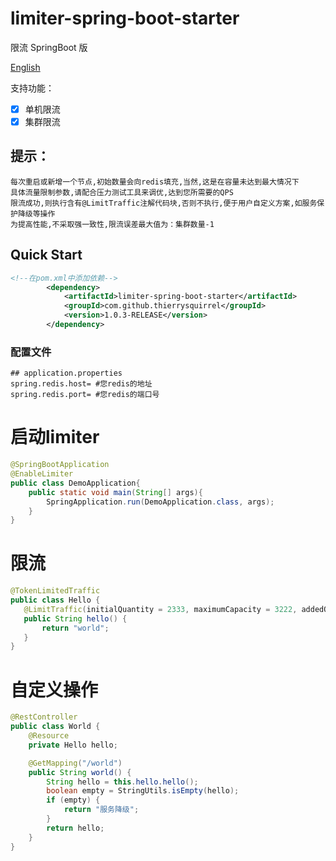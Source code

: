 #   limiter-spring-boot-starter

限流   SpringBoot 版

[English](./README.md)

支持功能：
- [x] 单机限流
- [x] 集群限流

## 提示：
    每次重启或新增一个节点,初始数量会向redis填充,当然,这是在容量未达到最大情况下  
    具体流量限制参数,请配合压力测试工具来调优,达到您所需要的QPS  
    限流成功,则执行含有@LimitTraffic注解代码块,否则不执行,便于用户自定义方案,如服务保护降级等操作  
    为提高性能,不采取强一致性,限流误差最大值为：集群数量-1  
        
##  Quick Start

```xml
<!--在pom.xml中添加依赖-->
        <dependency>
            <artifactId>limiter-spring-boot-starter</artifactId>
            <groupId>com.github.thierrysquirrel</groupId>
            <version>1.0.3-RELEASE</version>
        </dependency>
```

### 配置文件
 
 ```properties
 ## application.properties
spring.redis.host= #您redis的地址
spring.redis.port= #您redis的端口号
 ```
 
#   启动limiter

 ```java
 @SpringBootApplication
 @EnableLimiter
 public class DemoApplication{
     public static void main(String[] args){
         SpringApplication.run(DemoApplication.class, args);
     }  
 }
 ```
 
 #  限流
 
 ```java
 @TokenLimitedTraffic
 public class Hello {
 	@LimitTraffic(initialQuantity = 2333, maximumCapacity = 3222, addedQuantity = 2333)
 	public String hello() {
 		return "world";
 	}
 }
 ```
 
 #  自定义操作

```java
@RestController
public class World {
	@Resource
	private Hello hello;

	@GetMapping("/world")
	public String world() {
		String hello = this.hello.hello();
		boolean empty = StringUtils.isEmpty(hello);
		if (empty) {
			return "服务降级";
		}
		return hello;
	}
}
``` 